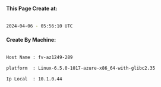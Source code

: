 
   
#### This Page Create at:

```bash

2024-04-06 - 05:56:10 UTC

```

#### Create By Machine:

```bash

Host Name : fv-az1249-289

platform  : Linux-6.5.0-1017-azure-x86_64-with-glibc2.35

Ip Local  : 10.1.0.44

```

